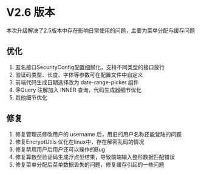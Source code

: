 # V2.6 版本
本次升级解决了2.5版本中存在影响日常使用的问题，主要为菜单分配与缓存问题

## 优化
1. 匿名接口SecurityConfig配置细腻化，支持不同类型的接口放行
2. 验证码类型、长度、字体等参数可在配置文件中自定义
3. 前端代码生成日期选择改为 date-range-picker 组件
4. @Query 注解加入 INNER 查询，代码生成器细节优化
5. 其他细节优化

## 修复
1. 修复管理员修改用户的 username 后，用旧的用户名称还能登陆的问题
2. 修复EncryptUtils 优化在linux中，存在解密乱码的情况
3. 修复禁用用户后用户还可以操作的Bug 
4. 修复算数型验证码生成浮点型结果，导致前端输入整形数据匹配错误
5. 修复菜单分配后菜单数据丢失的问题，修复缓存引起的一些问题

<div>
<InArticleAdsense
    data-ad-client="ca-pub-3964897280370772"
    data-ad-slot="8192154900">
</InArticleAdsense>
</div>
